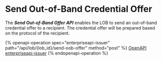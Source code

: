 # Send Out-of-Band Credential Offer

The _**Send Out-of-Band Offer API**_ enables the LOB to send an out-of-band credential offer to a recipient. The credential offer will be prepared based on the protocol of the recipient.&#x20;



{% openapi-operation spec="enterpriseapi-issuer" path="/api/lob/{lob_id}/send-oob-offer" method="post" %}
[OpenAPI enterpriseapi-issuer](https://gitbook-x-prod-openapi.4401d86825a13bf607936cc3a9f3897a.r2.cloudflarestorage.com/raw/72a00ed1d7027de054a3d66fdb14c2a1143e4d0d4abb61fad19279cb38abda44.txt?X-Amz-Algorithm=AWS4-HMAC-SHA256&X-Amz-Content-Sha256=UNSIGNED-PAYLOAD&X-Amz-Credential=dce48141f43c0191a2ad043a6888781c%2F20250703%2Fauto%2Fs3%2Faws4_request&X-Amz-Date=20250703T134428Z&X-Amz-Expires=172800&X-Amz-Signature=319a189a033824aaed9afc04ff1830e8c3bb9c640f04f2ae6a5253543a5c6870&X-Amz-SignedHeaders=host&x-amz-checksum-mode=ENABLED&x-id=GetObject)
{% endopenapi-operation %}



